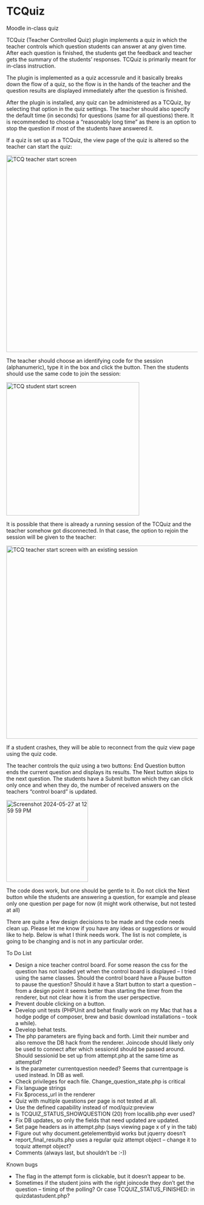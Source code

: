 # TCQuiz
Moodle in-class quiz

TCQuiz (Teacher Controlled Quiz) plugin implements a quiz in which the teacher controls which question students can answer at any given time. After each question is finished, the students get the feedback and teacher gets the summary of the students’ responses. TCQuiz is primarily meant for in-class instruction.

The plugin is implemented as a quiz accessrule and it basically breaks down the flow of a quiz, so the flow is in the hands of the teacher and the question results are displayed immediately after the question is finished.

After the plugin is installed, any quiz can be administered as a TCQuiz, by selecting that option in the quiz settings. The teacher should also specify the default time (in seconds) for questions (same for all questions) there. It is recommended to choose a “reasonably long time” as there is an option to stop the question if most of the students have answered it.

If a quiz is set up as a TCQuiz, the view page of the quiz is altered so the teacher can start the quiz:

<img width="517" alt="TCQ teacher start screen" src="https://github.com/tdakic/tcquiz/assets/9156749/777175a2-0833-47dd-96b5-eb0fb21098b0">

The teacher should choose an identifying code for the session (alphanumeric), type it in the box and click the button. Then the students should use the same code to join the session: 

<img width="350" alt="TCQ student start screen" src="https://github.com/tdakic/tcquiz/assets/9156749/f706be0b-79ca-4e94-ac33-889c9b5db94d">


It is possible that there is already a running session of the TCQuiz and the teacher somehow got disconnected. In that case, the option to rejoin the session will be given to the teacher:

<img width="507" alt="TCQ teacher start screen with an existing session" src="https://github.com/tdakic/tcquiz/assets/9156749/193d8b99-37b2-4195-8c35-dedc63bae07c">


If a student crashes, they will be able to reconnect from the quiz view page using the quiz code.

The teacher controls the quiz using a two buttons: End Question button ends the current question and displays its results. The Next button skips to the next question. The students have a Submit button which they can click only once and when they do, the number of received answers on the teachers “control board” is updated.

<img width="215" alt="Screenshot 2024-05-27 at 12 59 59 PM" src="https://github.com/tdakic/tcquiz/assets/9156749/d1160fae-4b61-406d-9380-ff9d4f28c3d0">


The code does work, but one should be gentle to it. Do not click the Next button while the students are answering a question, for example and please only one question per page for now (it might work otherwise, but not tested at all)

There are quite a few design decisions to be made and the code needs clean up. Please let me know if you have any ideas or suggestions or would like to help. Below is what I think needs work. The list is not complete, is going to be changing and is not in any particular order.

To Do List 

*	Design a nice teacher control board. For some reason the css for the question has not loaded yet when the control board is displayed – I tried using the same classes.  Should the control board have a Pause button to pause the question? Should it have a Start button to start a question – from a design point it seems better than starting the timer from the renderer, but not clear how it is from the user perspective.
*	Prevent double clicking on a button.
*	Develop unit tests (PHPUnit and behat finally  work on my Mac that has a hodge podge of composer, brew and basic download installations – took a while).
*	Develop behat tests.
*	The php parameters are flying back and forth. Limit their number and also remove the DB hack from the renderer. Joincode should likely only be used to connect after which sessionid should be passed around. Should sessionid be set up from attempt.php at the same time as attemptid?
*	Is the parameter currentquestion needed? Seems that currentpage is used instead. In DB as well.
*	Check privileges for each file. Change_question_state.php is critical 
*	Fix language strings
*	Fix $process_url in the renderer
*	Quiz with multiple questions per page is not tested at all.
*	Use the defined capability instead of mod/quiz:preview
*	Is TCQUIZ_STATUS_SHOWQUESTION (20) from locallib.php ever used?
*	Fix DB updates, so only the fields that need updated are updated.
*	Set page headers as in attempt.php (says viewing page x of y in the tab)
*	Figure out why document.getelementbyid  works but  jquerry doesn’t 
*	report_final_results.php uses a regular quiz attempt object – change it to tcquiz attempt object?
*	Comments (always last, but shouldn’t be :-))


Known bugs

*	The flag in the attempt form is clickable, but it doesn’t appear to be.
*	Sometimes if the student joins with the right joincode they don’t get the question – timing of the polling? Or case TCQUIZ_STATUS_FINISHED: in quizdatastudent.php?




